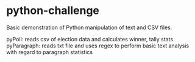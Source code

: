 # python-challenge

Basic demonstration of Python manipulation of text and CSV files.

pyPoll: reads csv of election data and calculates winner, tally stats
pyParagraph: reads txt file and uses regex to perform basic text analysis with regard to paragraph statistics
